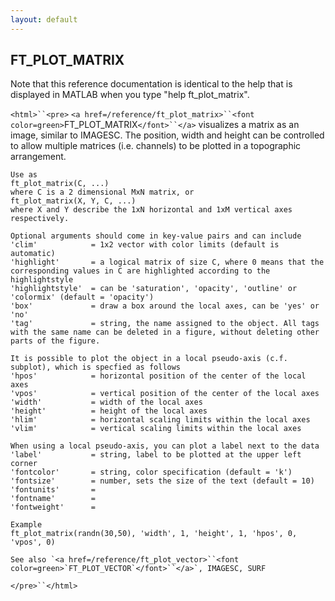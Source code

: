 ```yaml
---
layout: default
---
```


##  FT_PLOT_MATRIX

Note that this reference documentation is identical to the help that is displayed in MATLAB when you type "help ft_plot_matrix".

`<html>``<pre>`
    `<a href=/reference/ft_plot_matrix>``<font color=green>`FT_PLOT_MATRIX`</font>``</a>` visualizes a matrix as an image, similar to IMAGESC.
    The position, width and height can be controlled to allow multiple
    matrices (i.e. channels) to be plotted in a topographic arrangement.
 
    Use as
    ft_plot_matrix(C, ...)
    where C is a 2 dimensional MxN matrix, or
    ft_plot_matrix(X, Y, C, ...)
    where X and Y describe the 1xN horizontal and 1xM vertical axes
    respectively.
 
    Optional arguments should come in key-value pairs and can include
    'clim'            = 1x2 vector with color limits (default is automatic)
    'highlight'       = a logical matrix of size C, where 0 means that the corresponding values in C are highlighted according to the highlightstyle
    'highlightstyle'  = can be 'saturation', 'opacity', 'outline' or 'colormix' (default = 'opacity')
    'box'             = draw a box around the local axes, can be 'yes' or 'no'
    'tag'             = string, the name assigned to the object. All tags with the same name can be deleted in a figure, without deleting other parts of the figure.
 
    It is possible to plot the object in a local pseudo-axis (c.f. subplot), which is specfied as follows
    'hpos'            = horizontal position of the center of the local axes
    'vpos'            = vertical position of the center of the local axes
    'width'           = width of the local axes
    'height'          = height of the local axes
    'hlim'            = horizontal scaling limits within the local axes
    'vlim'            = vertical scaling limits within the local axes
 
    When using a local pseudo-axis, you can plot a label next to the data
    'label'           = string, label to be plotted at the upper left corner
    'fontcolor'       = string, color specification (default = 'k')
    'fontsize'        = number, sets the size of the text (default = 10)
    'fontunits'       =
    'fontname'        =
    'fontweight'      =
 
    Example
    ft_plot_matrix(randn(30,50), 'width', 1, 'height', 1, 'hpos', 0, 'vpos', 0)
 
    See also `<a href=/reference/ft_plot_vector>``<font color=green>`FT_PLOT_VECTOR`</font>``</a>`, IMAGESC, SURF
`</pre>``</html>`

